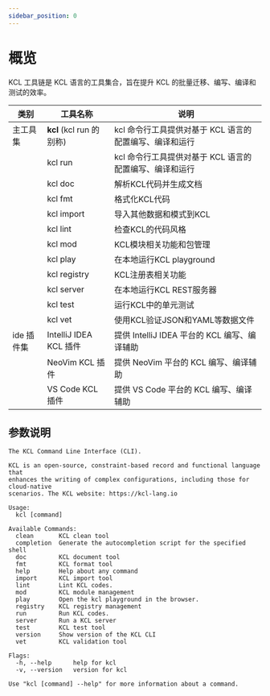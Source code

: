 ```yaml
---
sidebar_position: 0
---
```


# 概览

KCL 工具链是 KCL 语言的工具集合，旨在提升 KCL 的批量迁移、编写、编译和测试的效率。

| 类别       | 工具名称                 | 说明                                                    |
| ---------- | ------------------------ | ------------------------------------------------------- |
| 主工具集   | **kcl** (kcl run 的别称) | kcl 命令行工具提供对基于 KCL 语言的配置编写、编译和运行 |
|            | kcl run                  | kcl 命令行工具提供对基于 KCL 语言的配置编写、编译和运行 |
|            | kcl doc                  | 解析KCL代码并生成文档                                   |
|            | kcl fmt                  | 格式化KCL代码                                           |
|            | kcl import               | 导入其他数据和模式到KCL                                 |
|            | kcl lint                 | 检查KCL的代码风格                                       |
|            | kcl mod                  | KCL模块相关功能和包管理                                 |
|            | kcl play                 | 在本地运行KCL playground                                |
|            | kcl registry             | KCL注册表相关功能                                       |
|            | kcl server               | 在本地运行KCL REST服务器                                |
|            | kcl test                 | 运行KCL中的单元测试                                     |
|            | kcl vet                  | 使用KCL验证JSON和YAML等数据文件                         |
| ide 插件集 | IntelliJ IDEA KCL 插件   | 提供 IntelliJ IDEA 平台的 KCL 编写、编译辅助            |
|            | NeoVim KCL 插件          | 提供 NeoVim 平台的 KCL 编写、编译辅助                   |
|            | VS Code KCL 插件         | 提供 VS Code 平台的 KCL 编写、编译辅助                  |

## 参数说明

```shell
The KCL Command Line Interface (CLI).

KCL is an open-source, constraint-based record and functional language that
enhances the writing of complex configurations, including those for cloud-native
scenarios. The KCL website: https://kcl-lang.io

Usage:
  kcl [command]

Available Commands:
  clean       KCL clean tool
  completion  Generate the autocompletion script for the specified shell
  doc         KCL document tool
  fmt         KCL format tool
  help        Help about any command
  import      KCL import tool
  lint        Lint KCL codes.
  mod         KCL module management
  play        Open the kcl playground in the browser.
  registry    KCL registry management
  run         Run KCL codes.
  server      Run a KCL server
  test        KCL test tool
  version     Show version of the KCL CLI
  vet         KCL validation tool

Flags:
  -h, --help      help for kcl
  -v, --version   version for kcl

Use "kcl [command] --help" for more information about a command.
```
